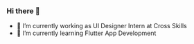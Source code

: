 ### Hi there 👋

- 🔭 I’m currently working as UI Designer Intern at Cross Skills
- 🌱 I’m currently learning Flutter App Development


